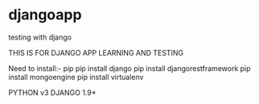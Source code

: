 # djangoapp
testing with django

THIS IS FOR DJANGO APP LEARNING AND TESTING

Need to install:-
pip
pip install django
pip install djangorestframework
pip install mongoengine
pip install virtualenv


PYTHON v3
DJANGO 1.9*
